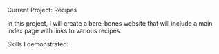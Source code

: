 Current Project: Recipes

In this project, I will create a bare-bones website that will include a main
index page with links to various recipes.


Skills I demonstrated:
